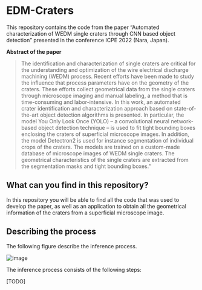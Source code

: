 # EDM-Craters
This repository contains the code from the paper “Automated characterization of WEDM single craters through CNN based object detection” presented in the conference ICPE 2022 (Nara, Japan).

**Abstract of the paper**

> The identification and characterization of single craters are critical for the understanding and optimization of the wire electrical discharge machining (WEDM) process. Recent efforts have been made to study the influence that process parameters have on the geometry of the craters. These efforts collect geometrical data from the single craters through microscope imaging and manual labeling, a method that is time-consuming and labor-intensive. In this work, an automated crater identification and characterization approach based on state-of-the-art object detection algorithms is presented. In particular, the model You Only Look Once (YOLO) – a convolutional neural network-based object detection technique – is used to fit tight bounding boxes enclosing the craters of superficial microscope images. In addition, the model Detectron2 is used for instance segmentation of individual crops of the craters. The models are trained on a custom-made database of microscope images of WEDM single craters. The geometrical characteristics of the single craters are extracted from the segmentation masks and tight bounding boxes."

## What can you find in this repository?

In this repository you will be able to find all the code that was used to develop the paper, as well as an application to obtain all the geometrical information of the craters from a superficial microscope image.

## Describing the process

The following figure describe the inference process.

![image](https://user-images.githubusercontent.com/48300381/199795208-efd46a21-6ce9-47b0-854d-74be77620d70.png)


The inference process consists of the following steps:

[TODO]
